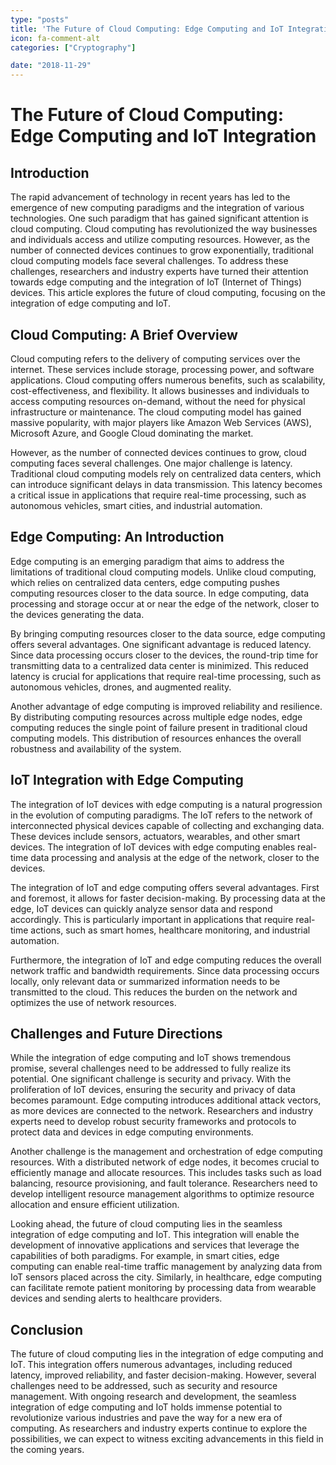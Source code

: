 ```yaml
---
type: "posts"
title: 'The Future of Cloud Computing: Edge Computing and IoT Integration'
icon: fa-comment-alt
categories: ["Cryptography"]

date: "2018-11-29"
---
```




# The Future of Cloud Computing: Edge Computing and IoT Integration

## Introduction

The rapid advancement of technology in recent years has led to the emergence of new computing paradigms and the integration of various technologies. One such paradigm that has gained significant attention is cloud computing. Cloud computing has revolutionized the way businesses and individuals access and utilize computing resources. However, as the number of connected devices continues to grow exponentially, traditional cloud computing models face several challenges. To address these challenges, researchers and industry experts have turned their attention towards edge computing and the integration of IoT (Internet of Things) devices. This article explores the future of cloud computing, focusing on the integration of edge computing and IoT.

## Cloud Computing: A Brief Overview

Cloud computing refers to the delivery of computing services over the internet. These services include storage, processing power, and software applications. Cloud computing offers numerous benefits, such as scalability, cost-effectiveness, and flexibility. It allows businesses and individuals to access computing resources on-demand, without the need for physical infrastructure or maintenance. The cloud computing model has gained massive popularity, with major players like Amazon Web Services (AWS), Microsoft Azure, and Google Cloud dominating the market.

However, as the number of connected devices continues to grow, cloud computing faces several challenges. One major challenge is latency. Traditional cloud computing models rely on centralized data centers, which can introduce significant delays in data transmission. This latency becomes a critical issue in applications that require real-time processing, such as autonomous vehicles, smart cities, and industrial automation.

## Edge Computing: An Introduction

Edge computing is an emerging paradigm that aims to address the limitations of traditional cloud computing models. Unlike cloud computing, which relies on centralized data centers, edge computing pushes computing resources closer to the data source. In edge computing, data processing and storage occur at or near the edge of the network, closer to the devices generating the data.

By bringing computing resources closer to the data source, edge computing offers several advantages. One significant advantage is reduced latency. Since data processing occurs closer to the devices, the round-trip time for transmitting data to a centralized data center is minimized. This reduced latency is crucial for applications that require real-time processing, such as autonomous vehicles, drones, and augmented reality.

Another advantage of edge computing is improved reliability and resilience. By distributing computing resources across multiple edge nodes, edge computing reduces the single point of failure present in traditional cloud computing models. This distribution of resources enhances the overall robustness and availability of the system.

## IoT Integration with Edge Computing

The integration of IoT devices with edge computing is a natural progression in the evolution of computing paradigms. The IoT refers to the network of interconnected physical devices capable of collecting and exchanging data. These devices include sensors, actuators, wearables, and other smart devices. The integration of IoT devices with edge computing enables real-time data processing and analysis at the edge of the network, closer to the devices.

The integration of IoT and edge computing offers several advantages. First and foremost, it allows for faster decision-making. By processing data at the edge, IoT devices can quickly analyze sensor data and respond accordingly. This is particularly important in applications that require real-time actions, such as smart homes, healthcare monitoring, and industrial automation.

Furthermore, the integration of IoT and edge computing reduces the overall network traffic and bandwidth requirements. Since data processing occurs locally, only relevant data or summarized information needs to be transmitted to the cloud. This reduces the burden on the network and optimizes the use of network resources.

## Challenges and Future Directions

While the integration of edge computing and IoT shows tremendous promise, several challenges need to be addressed to fully realize its potential. One significant challenge is security and privacy. With the proliferation of IoT devices, ensuring the security and privacy of data becomes paramount. Edge computing introduces additional attack vectors, as more devices are connected to the network. Researchers and industry experts need to develop robust security frameworks and protocols to protect data and devices in edge computing environments.

Another challenge is the management and orchestration of edge computing resources. With a distributed network of edge nodes, it becomes crucial to efficiently manage and allocate resources. This includes tasks such as load balancing, resource provisioning, and fault tolerance. Researchers need to develop intelligent resource management algorithms to optimize resource allocation and ensure efficient utilization.

Looking ahead, the future of cloud computing lies in the seamless integration of edge computing and IoT. This integration will enable the development of innovative applications and services that leverage the capabilities of both paradigms. For example, in smart cities, edge computing can enable real-time traffic management by analyzing data from IoT sensors placed across the city. Similarly, in healthcare, edge computing can facilitate remote patient monitoring by processing data from wearable devices and sending alerts to healthcare providers.

## Conclusion

The future of cloud computing lies in the integration of edge computing and IoT. This integration offers numerous advantages, including reduced latency, improved reliability, and faster decision-making. However, several challenges need to be addressed, such as security and resource management. With ongoing research and development, the seamless integration of edge computing and IoT holds immense potential to revolutionize various industries and pave the way for a new era of computing. As researchers and industry experts continue to explore the possibilities, we can expect to witness exciting advancements in this field in the coming years.